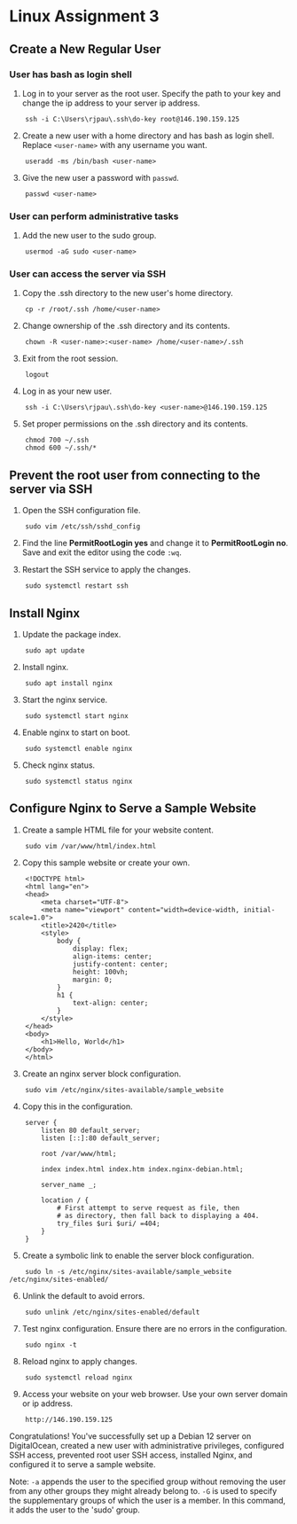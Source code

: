 ﻿# Linux Assignment 3

## Create a New Regular User

### User has bash as login shell

1. Log in to your server as the root user. Specify the path to your key and change the ip address to your server ip address.
```
    ssh -i C:\Users\rjpau\.ssh\do-key root@146.190.159.125
```

2. Create a new user with a home directory and has bash as login shell. Replace ```<user-name>``` with any username you want.
```
    useradd -ms /bin/bash <user-name>
```

3. Give the new user a password with ```passwd```.
```
    passwd <user-name>
```

### User can perform administrative tasks

1. Add the new user to the sudo group.
```
    usermod -aG sudo <user-name>
```

### User can access the server via SSH

1. Copy the .ssh directory to the new user's home directory.
```
    cp -r /root/.ssh /home/<user-name>
```

2. Change ownership of the .ssh directory and its contents.
```
    chown -R <user-name>:<user-name> /home/<user-name>/.ssh
```

3. Exit from the root session.
```
    logout
```

4. Log in as your new user.
```
    ssh -i C:\Users\rjpau\.ssh\do-key <user-name>@146.190.159.125
```

5. Set proper permissions on the .ssh directory and its contents.
```
    chmod 700 ~/.ssh
    chmod 600 ~/.ssh/*
```

## Prevent the root user from connecting to the server via SSH

1. Open the SSH configuration file.
```
    sudo vim /etc/ssh/sshd_config
```

2. Find the line **PermitRootLogin yes** and change it to **PermitRootLogin no**. Save and exit the editor using the code ```:wq```.

3. Restart the SSH service to apply the changes.
```
    sudo systemctl restart ssh
```

## Install Nginx 

1. Update the package index.
```
    sudo apt update
```

2. Install nginx.
```
    sudo apt install nginx
```

3. Start the nginx service.
```
    sudo systemctl start nginx
```

4. Enable nginx to start on boot.
```
    sudo systemctl enable nginx
```

5. Check nginx status.
```
    sudo systemctl status nginx
```



## Configure Nginx to Serve a Sample Website

1. Create a sample HTML file for your website content.
```
    sudo vim /var/www/html/index.html
```

2. Copy this sample website or create your own.
```
    <!DOCTYPE html>
    <html lang="en">
    <head>
        <meta charset="UTF-8">
        <meta name="viewport" content="width=device-width, initial-scale=1.0">
        <title>2420</title>
        <style>
            body {
                display: flex;
                align-items: center;
                justify-content: center;
                height: 100vh;
                margin: 0;
            }
            h1 {
                text-align: center;
            }
        </style>
    </head>
    <body>
        <h1>Hello, World</h1>
    </body>
    </html>
```

3. Create an nginx server block configuration.
```
    sudo vim /etc/nginx/sites-available/sample_website
```

4. Copy this in the configuration.
```
    server {
    	listen 80 default_server;
    	listen [::]:80 default_server;
    	
    	root /var/www/html;
    	
    	index index.html index.htm index.nginx-debian.html;
    	
    	server_name _;
    	
    	location / {
    		# First attempt to serve request as file, then
    		# as directory, then fall back to displaying a 404.
    		try_files $uri $uri/ =404;
    	}
    }
```

5. Create a symbolic link to enable the server block configuration.
```
    sudo ln -s /etc/nginx/sites-available/sample_website /etc/nginx/sites-enabled/
```

6. Unlink the default to avoid errors.
```
    sudo unlink /etc/nginx/sites-enabled/default
```

7. Test nginx configuration. Ensure there are no errors in the configuration.
```
    sudo nginx -t
```

8. Reload nginx to apply changes.
```
    sudo systemctl reload nginx
```

9. Access your website on your web browser. Use your own server domain or ip address.
```
    http://146.190.159.125
```


Congratulations! You've successfully set up a Debian 12 server on DigitalOcean, created a new user with administrative privileges, configured SSH access, prevented root user SSH access, installed Nginx, and configured it to serve a sample website.




Note: ```-a``` appends the user to the specified group without removing the user from any other groups they might already belong to. ```-G``` is used to specify the supplementary groups of which the user is a member. In this command, it adds the user to the 'sudo' group.
